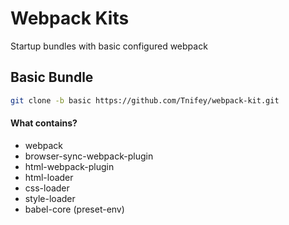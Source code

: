 # Webpack Kits
Startup bundles with basic configured webpack

## Basic Bundle
``` bash
git clone -b basic https://github.com/Tnifey/webpack-kit.git
```

#### What contains?
*   webpack  
*   browser-sync-webpack-plugin
*   html-webpack-plugin
*   html-loader  
*   css-loader
*   style-loader
*   babel-core (preset-env)